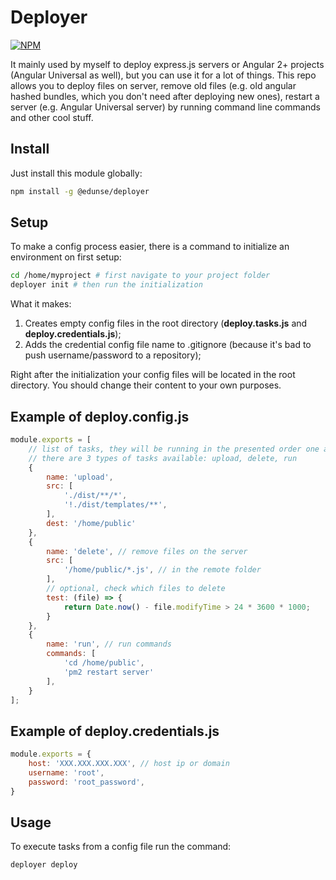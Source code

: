 # Deployer

[![NPM][npm-icon]][npm-url]

It mainly used by myself to deploy express.js servers or Angular 2+ projects (Angular Universal as well), but you can use it for a lot of things. This repo allows you to deploy files on server, remove old files (e.g. old angular hashed bundles, which you don't need after deploying new ones), restart a server (e.g. Angular Universal server) by running command line commands and other cool stuff.

## Install
Just install this module globally:
```bash
npm install -g @edunse/deployer
```

## Setup

To make a config process easier, there is a command to initialize an environment on first setup: 
```bash
cd /home/myproject # first navigate to your project folder
deployer init # then run the initialization
```

What it makes:
1. Creates empty config files in the root directory (**deploy.tasks.js** and **deploy.credentials.js**);
2. Adds the credential config file name to .gitignore (because it's bad to push username/password to a repository);

Right after the initialization your config files will be located in the root directory. You should change their content to your own purposes.

## Example of deploy.config.js

```javascript
module.exports = [
    // list of tasks, they will be running in the presented order one after another
    // there are 3 types of tasks available: upload, delete, run
    {
        name: 'upload',
        src: [
            './dist/**/*',
            '!./dist/templates/**',
        ],
        dest: '/home/public'
    },
    {
        name: 'delete', // remove files on the server
        src: [
            '/home/public/*.js', // in the remote folder
        ],
        // optional, check which files to delete
        test: (file) => {
            return Date.now() - file.modifyTime > 24 * 3600 * 1000;
        }
    },
    {
        name: 'run', // run commands
        commands: [
            'cd /home/public',
            'pm2 restart server'
        ],
    }
];
```

## Example of deploy.credentials.js
```javascript
module.exports = {
    host: 'XXX.XXX.XXX.XXX', // host ip or domain
    username: 'root',
    password: 'root_password',
}
```
## Usage

To execute tasks from a config file run the command:
```bash
deployer deploy
```

[npm-url]: https://www.npmjs.com/package/@edunse/deployer
[npm-icon]: https://img.shields.io/npm/v/@edunse/deployer.svg?logo=npm&logoColor=fff&label=NPM+package&color=limegreen